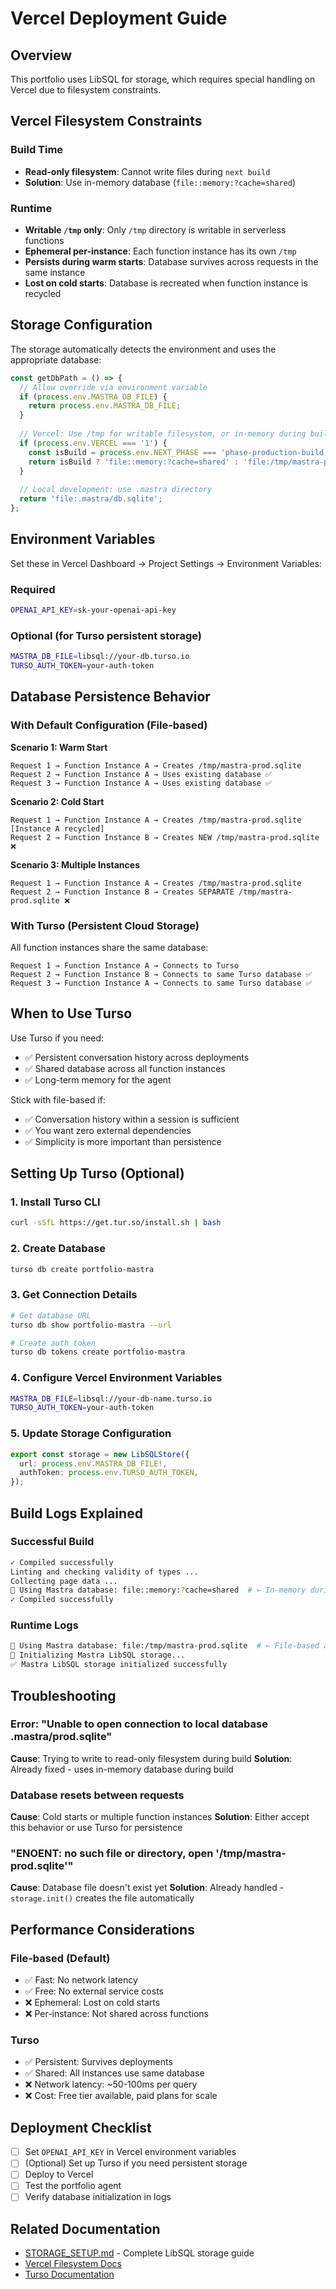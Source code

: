 # Vercel Deployment Guide

## Overview

This portfolio uses LibSQL for storage, which requires special handling on Vercel due to filesystem constraints.

## Vercel Filesystem Constraints

### Build Time
- **Read-only filesystem**: Cannot write files during `next build`
- **Solution**: Use in-memory database (`file::memory:?cache=shared`)

### Runtime
- **Writable `/tmp` only**: Only `/tmp` directory is writable in serverless functions
- **Ephemeral per-instance**: Each function instance has its own `/tmp`
- **Persists during warm starts**: Database survives across requests in the same instance
- **Lost on cold starts**: Database is recreated when function instance is recycled

## Storage Configuration

The storage automatically detects the environment and uses the appropriate database:

```typescript
const getDbPath = () => {
  // Allow override via environment variable
  if (process.env.MASTRA_DB_FILE) {
    return process.env.MASTRA_DB_FILE;
  }
  
  // Vercel: Use /tmp for writable filesystem, or in-memory during build
  if (process.env.VERCEL === '1') {
    const isBuild = process.env.NEXT_PHASE === 'phase-production-build';
    return isBuild ? 'file::memory:?cache=shared' : 'file:/tmp/mastra-prod.sqlite';
  }
  
  // Local development: use .mastra directory
  return 'file:.mastra/db.sqlite';
};
```

## Environment Variables

Set these in Vercel Dashboard → Project Settings → Environment Variables:

### Required
```bash
OPENAI_API_KEY=sk-your-openai-api-key
```

### Optional (for Turso persistent storage)
```bash
MASTRA_DB_FILE=libsql://your-db.turso.io
TURSO_AUTH_TOKEN=your-auth-token
```

## Database Persistence Behavior

### With Default Configuration (File-based)

**Scenario 1: Warm Start**
```
Request 1 → Function Instance A → Creates /tmp/mastra-prod.sqlite
Request 2 → Function Instance A → Uses existing database ✅
Request 3 → Function Instance A → Uses existing database ✅
```

**Scenario 2: Cold Start**
```
Request 1 → Function Instance A → Creates /tmp/mastra-prod.sqlite
[Instance A recycled]
Request 2 → Function Instance B → Creates NEW /tmp/mastra-prod.sqlite ❌
```

**Scenario 3: Multiple Instances**
```
Request 1 → Function Instance A → Creates /tmp/mastra-prod.sqlite
Request 2 → Function Instance B → Creates SEPARATE /tmp/mastra-prod.sqlite ❌
```

### With Turso (Persistent Cloud Storage)

All function instances share the same database:
```
Request 1 → Function Instance A → Connects to Turso
Request 2 → Function Instance B → Connects to same Turso database ✅
Request 3 → Function Instance A → Connects to same Turso database ✅
```

## When to Use Turso

Use Turso if you need:
- ✅ Persistent conversation history across deployments
- ✅ Shared database across all function instances
- ✅ Long-term memory for the agent

Stick with file-based if:
- ✅ Conversation history within a session is sufficient
- ✅ You want zero external dependencies
- ✅ Simplicity is more important than persistence

## Setting Up Turso (Optional)

### 1. Install Turso CLI
```bash
curl -sSfL https://get.tur.so/install.sh | bash
```

### 2. Create Database
```bash
turso db create portfolio-mastra
```

### 3. Get Connection Details
```bash
# Get database URL
turso db show portfolio-mastra --url

# Create auth token
turso db tokens create portfolio-mastra
```

### 4. Configure Vercel Environment Variables
```bash
MASTRA_DB_FILE=libsql://your-db-name.turso.io
TURSO_AUTH_TOKEN=your-auth-token
```

### 5. Update Storage Configuration
```typescript
export const storage = new LibSQLStore({
  url: process.env.MASTRA_DB_FILE!,
  authToken: process.env.TURSO_AUTH_TOKEN,
});
```

## Build Logs Explained

### Successful Build
```bash
✓ Compiled successfully
Linting and checking validity of types ...
Collecting page data ...
📁 Using Mastra database: file::memory:?cache=shared  # ← In-memory during build
✓ Compiled successfully
```

### Runtime Logs
```bash
📁 Using Mastra database: file:/tmp/mastra-prod.sqlite  # ← File-based at runtime
🔄 Initializing Mastra LibSQL storage...
✅ Mastra LibSQL storage initialized successfully
```

## Troubleshooting

### Error: "Unable to open connection to local database .mastra/prod.sqlite"
**Cause**: Trying to write to read-only filesystem during build
**Solution**: Already fixed - uses in-memory database during build

### Database resets between requests
**Cause**: Cold starts or multiple function instances
**Solution**: Either accept this behavior or use Turso for persistence

### "ENOENT: no such file or directory, open '/tmp/mastra-prod.sqlite'"
**Cause**: Database file doesn't exist yet
**Solution**: Already handled - `storage.init()` creates the file automatically

## Performance Considerations

### File-based (Default)
- ✅ Fast: No network latency
- ✅ Free: No external service costs
- ❌ Ephemeral: Lost on cold starts
- ❌ Per-instance: Not shared across functions

### Turso
- ✅ Persistent: Survives deployments
- ✅ Shared: All instances use same database
- ❌ Network latency: ~50-100ms per query
- ❌ Cost: Free tier available, paid plans for scale

## Deployment Checklist

- [ ] Set `OPENAI_API_KEY` in Vercel environment variables
- [ ] (Optional) Set up Turso if you need persistent storage
- [ ] Deploy to Vercel
- [ ] Test the portfolio agent
- [ ] Verify database initialization in logs

## Related Documentation

- [STORAGE_SETUP.md](./STORAGE_SETUP.md) - Complete LibSQL storage guide
- [Vercel Filesystem Docs](https://vercel.com/docs/functions/runtimes#filesystem)
- [Turso Documentation](https://docs.turso.tech/)

